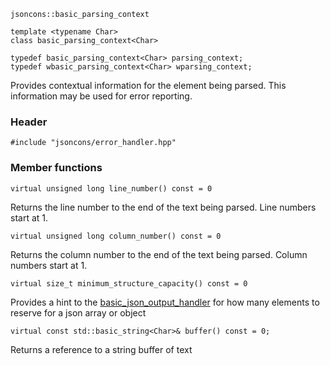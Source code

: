     jsoncons::basic_parsing_context

    template <typename Char>
    class basic_parsing_context<Char>

    typedef basic_parsing_context<Char> parsing_context;
    typedef wbasic_parsing_context<Char> wparsing_context;

Provides contextual information for the element being parsed. This information may be used for error reporting.

### Header

    #include "jsoncons/error_handler.hpp"

### Member functions

    virtual unsigned long line_number() const = 0
Returns the line number to the end of the text being parsed.
Line numbers start at 1.

    virtual unsigned long column_number() const = 0
Returns the column number to the end of the text being parsed.
Column numbers start at 1.

    virtual size_t minimum_structure_capacity() const = 0
Provides a hint to the [basic_json_output_handler](basic_json_output_handler) for how many elements to reserve for a json array or object

    virtual const std::basic_string<Char>& buffer() const = 0;
Returns a reference to a string buffer of text 


